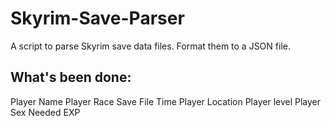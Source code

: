 # Skyrim-Save-Parser
 A script to parse Skyrim save data files. Format them to a JSON file.

## What's been done:

 Player Name
 Player Race
 Save File Time
 Player Location
 Player level
 Player Sex
 Needed EXP